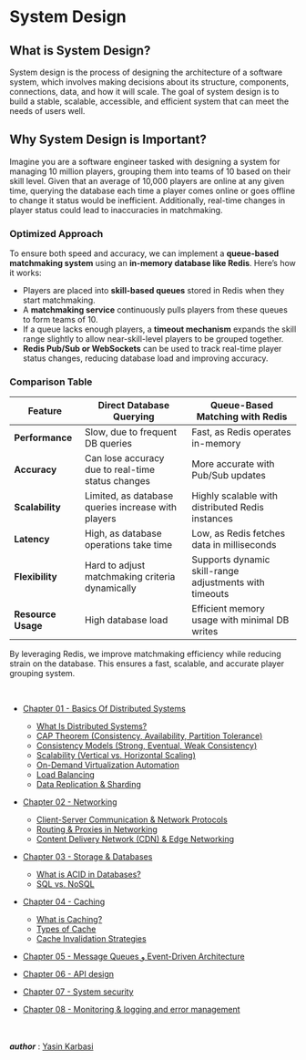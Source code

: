 # System Design

## What is __System Design__?
System design is the process of designing the architecture of a software system, which involves making decisions about its structure, components, connections, data, and how it will scale. The goal of system design is to build a stable, scalable, accessible, and efficient system that can meet the needs of users well.

## Why System Design is Important?
Imagine you are a software engineer tasked with designing a system for managing 10 million players, grouping them into teams of 10 based on their skill level. Given that an average of 10,000 players are online at any given time, querying the database each time a player comes online or goes offline to change it status would be inefficient. Additionally, real-time changes in player status could lead to inaccuracies in matchmaking.

### Optimized Approach
To ensure both speed and accuracy, we can implement a **queue-based matchmaking system** using an **in-memory database like Redis**. Here’s how it works:

- Players are placed into **skill-based queues** stored in Redis when they start matchmaking.
- A **matchmaking service** continuously pulls players from these queues to form teams of 10.
- If a queue lacks enough players, a **timeout mechanism** expands the skill range slightly to allow near-skill-level players to be grouped together.
- **Redis Pub/Sub or WebSockets** can be used to track real-time player status changes, reducing database load and improving accuracy.

### Comparison Table

| Feature                   | Direct Database Querying | Queue-Based Matching with Redis |
|---------------------------|-------------------------|--------------------------------|
| **Performance**          | Slow, due to frequent DB queries | Fast, as Redis operates in-memory |
| **Accuracy**             | Can lose accuracy due to real-time status changes | More accurate with Pub/Sub updates |
| **Scalability**          | Limited, as database queries increase with players | Highly scalable with distributed Redis instances |
| **Latency**              | High, as database operations take time | Low, as Redis fetches data in milliseconds |
| **Flexibility**          | Hard to adjust matchmaking criteria dynamically | Supports dynamic skill-range adjustments with timeouts |
| **Resource Usage**       | High database load | Efficient memory usage with minimal DB writes |

By leveraging Redis, we improve matchmaking efficiency while reducing strain on the database. This ensures a fast, scalable, and accurate player grouping system.

<br>

- [Chapter 01 - Basics Of Distributed Systems](https://github.com/YasinKar/System-Design/tree/main/chapter-01)
  - [What Is Distributed Systems?](https://github.com/YasinKar/System-Design/tree/main/chapter-01#What-Is-Distributed-Systems)
  - [CAP Theorem (Consistency, Availability, Partition Tolerance)](https://github.com/YasinKar/System-Design/tree/main/chapter-01#cap-theorem-consistency-availability-partition-tolerance)
  - [Consistency Models (Strong, Eventual, Weak Consistency)](https://github.com/YasinKar/System-Design/tree/main/chapter-01#consistency-models-strong-eventual-weak-consistency)
  - [Scalability (Vertical vs. Horizontal Scaling)](https://github.com/YasinKar/System-Design/tree/main/chapter-01#scalability-vertical-vs-horizontal-scaling)
  - [On-Demand Virtualization Automation](https://github.com/YasinKar/System-Design/tree/main/chapter-01#on-demand-virtualization-automation)
  - [Load Balancing](https://github.com/YasinKar/System-Design/tree/main/chapter-01#load-balancing)
  - [Data Replication & Sharding](https://github.com/YasinKar/System-Design/tree/main/chapter-01#data-replication--sharding)

- [Chapter 02 - Networking](https://github.com/YasinKar/System-Design/tree/main/chapter-02)
  - [Client-Server Communication & Network Protocols](https://github.com/YasinKar/System-Design/tree/main/chapter-02#client-server-communication--network-protocols)
  - [Routing & Proxies in Networking](https://github.com/YasinKar/System-Design/tree/main/chapter-02#routing--proxies-in-networking)
  - [Content Delivery Network (CDN) & Edge Networking](https://github.com/YasinKar/System-Design/tree/main/chapter-02#content-delivery-network-cdn--edge-networking)

- [Chapter 03 - Storage & Databases](https://github.com/YasinKar/System-Design/tree/main/chapter-03)
  - [What is ACID in Databases?](https://github.com/YasinKar/System-Design/tree/main/chapter-03#what-is-acid-in-databases)
  - [SQL vs. NoSQL](https://github.com/YasinKar/System-Design/tree/main/chapter-03#sql-vs-nosql)

- [Chapter 04 - Caching](https://github.com/YasinKar/System-Design/tree/main/chapter-04)
    - [What is Caching?](https://github.com/YasinKar/System-Design/tree/main/chapter-04#what-is-caching)
    - [Types of Cache](https://github.com/YasinKar/System-Design/tree/main/chapter-04#types-of-cache)
    - [Cache Invalidation Strategies](https://github.com/YasinKar/System-Design/tree/main/chapter-04#cache-invalidation-strategies)

- [Chapter 05 - Message Queues و Event-Driven Architecture](https://github.com/YasinKar/System-Design/tree/main/chapter-05)

- [Chapter 06 - API design](https://github.com/YasinKar/System-Design/tree/main/chapter-06)

- [Chapter 07 - System security](https://github.com/YasinKar/System-Design/tree/main/chapter-07)

- [Chapter 08 - Monitoring & logging and error management](https://github.com/YasinKar/System-Design/tree/main/chapter-08)


<br><br> ***author*** : [Yasin Karbasi](https://github.com/YasinKar)
